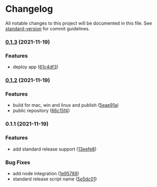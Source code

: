 # Changelog

All notable changes to this project will be documented in this file. See [standard-version](https://github.com/conventional-changelog/standard-version) for commit guidelines.

### [0.1.3](https://github.com/victorlopezalonso/vue3-electron/compare/v0.1.2...v0.1.3) (2021-11-19)


### Features

* deploy app ([61c4df3](https://github.com/victorlopezalonso/vue3-electron/commit/61c4df388bbecec023d027cdedf014ab96991e23))

### [0.1.2](https://github.com/victorlopezalonso/vue3-electron/compare/v0.1.1...v0.1.2) (2021-11-19)


### Features

* build for mac, win and linux and publish ([5eae91a](https://github.com/victorlopezalonso/vue3-electron/commit/5eae91a46c5067a4d4ee4b40cca0ac7a44245128))
* public repository ([66c15f4](https://github.com/victorlopezalonso/vue3-electron/commit/66c15f45413e5f56dc3ed629c696f9765755bb2c))

### 0.1.1 (2021-11-19)


### Features

* add standard release support ([13eefe8](https://github.com/victorlopezalonso/vue3-electron/commit/13eefe81729b3716fbc6ce2070a0a955585e699a))


### Bug Fixes

* add node integration ([1e95788](https://github.com/victorlopezalonso/vue3-electron/commit/1e95788b118dc46ba85aa3d5d814e637327bfceb))
* standard release script name ([5e5dc01](https://github.com/victorlopezalonso/vue3-electron/commit/5e5dc0165813b6cdf8bcd939d156d6a6265eb9c9))
